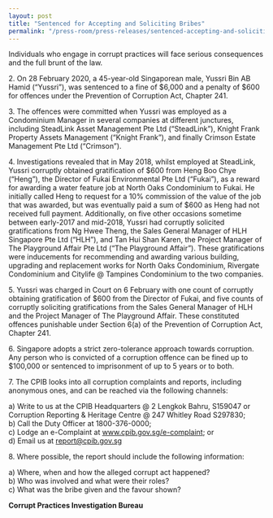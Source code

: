 ```yaml
---
layout: post
title: "Sentenced for Accepting and Soliciting Bribes"
permalink: "/press-room/press-releases/sentenced-accepting-and-soliciting-bribes"
---
```

Individuals who engage in corrupt practices will face serious consequences and the full brunt of the law.

2\.        On 28 February 2020, a 45-year-old Singaporean male, Yussri Bin AB Hamid (“Yussri”), was sentenced to a fine of $6,000 and a penalty of $600 for offences under the Prevention of Corruption Act, Chapter 241.

3\.        The offences were committed when Yussri was employed as a Condominium Manager in several companies at different junctures, including SteadLink Asset Management Pte Ltd (“SteadLink”), Knight Frank Property Assets Management (“Knight Frank”), and finally Crimson Estate Management Pte Ltd (“Crimson”).

4\.         Investigations revealed that in May 2018, whilst employed at SteadLink, Yussri corruptly obtained gratification of $600 from Heng Boo Chye (“Heng”), the Director of Fukai Environmental Pte Ltd (“Fukai”), as a reward for awarding a water feature job at North Oaks Condominium to Fukai. He initially called Heng to request for a 10% commission of the value of the job that was awarded, but was eventually paid a sum of $600 as Heng had not received full payment. Additionally, on five other occasions sometime between early-2017 and mid-2018, Yussri had corruptly solicited gratifications from Ng Hwee Theng, the Sales General Manager of HLH Singapore Pte Ltd (“HLH”), and Tan Hui Shan Karen, the Project Manager of The Playground Affair Pte Ltd (“The Playground Affair”). These gratifications were inducements for recommending and awarding various building, upgrading and replacement works for North Oaks Condominium, Rivergate Condominium and Citylife @ Tampines Condominium to the two companies.

5\.         Yussri was charged in Court on 6 February with one count of corruptly obtaining gratification of $600 from the Director of Fukai, and five counts of corruptly soliciting gratifications from the Sales General Manager of HLH and the Project Manager of The Playground Affair. These constituted offences punishable under Section 6(a) of the Prevention of Corruption Act, Chapter 241.

6\.         Singapore adopts a strict zero-tolerance approach towards corruption. Any person who is convicted of a corruption offence can be fined up to $100,000 or sentenced to imprisonment of up to 5 years or to both.

7\.       The CPIB looks into all corruption complaints and reports, including anonymous ones, and can be reached via the following channels:

a) Write to us at the CPIB Headquarters @ 2 Lengkok Bahru, S159047 or Corruption Reporting & Heritage Centre @ 247 Whitley Road S297830;<br />
b) Call the Duty Officer at 1800-376-0000;<br />
c) Lodge an e-Complaint at <a href="https://www.cpib.gov.sg/e-complaint"><span style="color: #0066cc;">www.cpib.gov.sg/e-complaint</span></a>; or<br />
d) Email us at <a class="spamspan" href="mailto:report@cpib.gov.sg">report@cpib.gov.sg</a>

8\.        Where possible, the report should include the following information:

a) Where, when and how the alleged corrupt act happened?<br />
b) Who was involved and what were their roles?<br />
c) What was the bribe given and the favour shown?

**Corrupt Practices Investigation Bureau**
